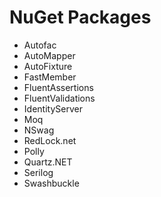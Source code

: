 # NuGet Packages
* Autofac
* AutoMapper
* AutoFixture
* FastMember
* FluentAssertions
* FluentValidations
* IdentityServer
* Moq
* NSwag
* RedLock.net
* Polly
* Quartz.NET
* Serilog
* Swashbuckle
